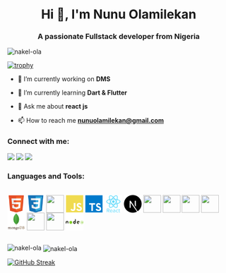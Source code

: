 <h1 align="center">Hi 👋, I'm Nunu Olamilekan</h1>
<h3 align="center">A passionate Fullstack developer from Nigeria</h3>

<p align="left"> <img src="https://komarev.com/ghpvc/?username=nakel-ola&label=Profile%20views&color=0e75b6&style=flat" alt="nakel-ola" /> </p>

[![trophy](https://github-profile-trophy.vercel.app/?username=nakel-ola&theme=monokai)](https://github.com/ryo-ma/github-profile-trophy)


- 🔭 I’m currently working on **DMS**

- 🌱 I’m currently learning **Dart & Flutter**

- 💬 Ask me about **react js**

- 📫 How to reach me **nunuolamilekan@gmail.com**

<h3 align="left">Connect with me:</h3>

[<img src="https://img.shields.io/badge/LinkedIn-0077B5?&logo=linkedin&logoColor=white"/>](https://linkedin.com/in/olamilekanabiola)
[<img src="https://img.shields.io/badge/Instagram-E4405F?&logo=instagram&logoColor=white"/>](https://instagram.com/nakel.ola)
[<img src="https://img.shields.io/badge/-HackerRank-green?logo=hackerrank&logoColor=white"/>](https://www.hackerrank.com/nunuolamilekan)

<h3 align="left">Languages and Tools:</h3>

<div style="display: inline_block"><br>
  <img align="center"  height="40" width="40" src="https://raw.githubusercontent.com/devicons/devicon/master/icons/html5/html5-original.svg">
  <img align="center" height="40" width="40" src="https://raw.githubusercontent.com/devicons/devicon/master/icons/css3/css3-original.svg">
  <img align="center" height="40" width="40" src="https://www.vectorlogo.zone/logos/tailwindcss/tailwindcss-icon.svg">
  <img align="center" height="40" width="40" src="https://raw.githubusercontent.com/devicons/devicon/master/icons/javascript/javascript-plain.svg">
  <img align="center" height="40" width="40" src="https://raw.githubusercontent.com/devicons/devicon/master/icons/typescript/typescript-original.svg">
  <img align="center" height="40" width="40" src="https://raw.githubusercontent.com/devicons/devicon/master/icons/react/react-original-wordmark.svg">
  <img align="center" height="40" width="40" src="https://raw.githubusercontent.com/devicons/devicon/master/icons/nextjs/nextjs-original.svg">
  <img align="center" height="40" width="40" src="https://www.vectorlogo.zone/logos/dartlang/dartlang-icon.svg">
  <img align="center" height="40" width="40" src="https://www.vectorlogo.zone/logos/figma/figma-icon.svg">
  <img align="center" height="40" width="40" src="https://www.vectorlogo.zone/logos/flutterio/flutterio-icon.svg">
  <img align="center" height="40" width="40" src="https://www.vectorlogo.zone/logos/jestjsio/jestjsio-icon.svg">
  <img align="center" height="40" width="40" src="https://raw.githubusercontent.com/devicons/devicon/master/icons/mongodb/mongodb-original-wordmark.svg">
  <img align="center" height="40" width="40" src="https://www.vectorlogo.zone/logos/graphql/graphql-icon.svg">
  <img align="center" height="40" width="40" src="https://www.vectorlogo.zone/logos/firebase/firebase-icon.svg">
  <img align="center" height="40" width="40" src="https://raw.githubusercontent.com/devicons/devicon/master/icons/nodejs/nodejs-original-wordmark.svg">
</div>

<br>


<p><img align="left" src="https://github-readme-stats.vercel.app/api/top-langs?username=nakel-ola&show_icons=true&locale=en&layout=compact" alt="nakel-ola" /></p>

<p>&nbsp;<img align="center" src="https://github-readme-stats.vercel.app/api?username=nakel-ola&show_icons=true&locale=en" alt="nakel-ola" /></p>

[![GitHub Streak](https://github-readme-streak-stats.herokuapp.com?user=nakel-ola)](https://git.io/streak-stats)
